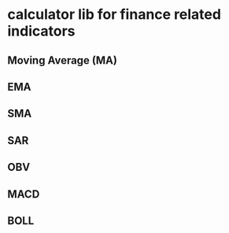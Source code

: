 # calculator lib for finance related indicators
## Moving Average (MA)
## EMA
## SMA
## SAR
## OBV
## MACD
## BOLL
